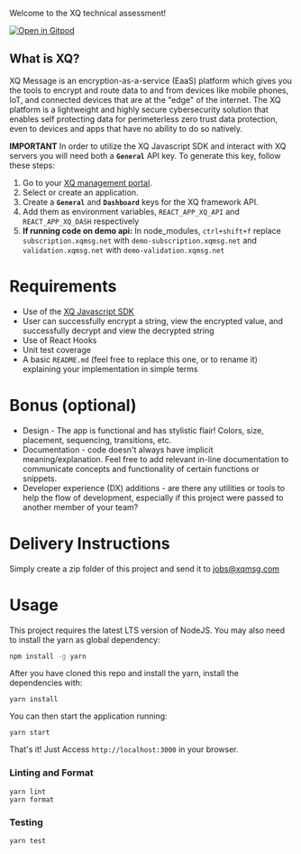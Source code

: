 Welcome to the XQ technical assessment!

[![Open in Gitpod](https://gitpod.io/button/open-in-gitpod.svg)](https://gitpod.io/#https://github.com/KarlTheCool/urban-fiesta)

## What is XQ?

XQ Message is an encryption-as-a-service (EaaS) platform which gives you the tools to encrypt and route data to and from devices like mobile phones, IoT, and connected devices that are at the "edge" of the internet. The XQ platform is a lightweight and highly secure cybersecurity solution that enables self protecting data for perimeterless zero trust data protection, even to devices and apps that have no ability to do so natively.

**IMPORTANT**
In order to utilize the XQ Javascript SDK and interact with XQ servers you will need both a **`General`** API key. To generate this key, follow these steps:

1. Go to your [XQ management portal](https://manage.xqmsg.com/applications).
2. Select or create an application.
3. Create a **`General`** and **`Dashboard`** keys for the XQ framework API.
4. Add them as environment variables, `REACT_APP_XQ_API` and `REACT_APP_XQ_DASH` respectively
5. **If running code on demo api:** In node_modules, `ctrl+shift+f` replace `subscription.xqmsg.net` with `demo-subscription.xqmsg.net` and `validation.xqmsg.net` with `demo-validation.xqmsg.net`

# Requirements

- Use of the [XQ Javascript SDK](https://www.npmjs.com/package/@xqmsg/jssdk-core)
- User can successfully encrypt a string, view the encrypted value, and successfully decrypt and view the decrypted string
- Use of React Hooks
- Unit test coverage
- A basic `README.md` (feel free to replace this one, or to rename it) explaining your implementation in simple terms

# Bonus (optional)

- Design - The app is functional and has stylistic flair! Colors, size, placement, sequencing, transitions, etc.
- Documentation - code doesn't always have implicit meaning/explanation. Feel free to add relevant in-line documentation to communicate concepts and functionality of certain functions or snippets.
- Developer experience (DX) additions - are there any utilities or tools to help the flow of development, especially if this project were passed to another member of your team?

# Delivery Instructions

Simply create a zip folder of this project and send it to jobs@xqmsg.com

# Usage

This project requires the latest LTS version of NodeJS. You may also need to install the yarn as global dependency:

```bash
npm install -g yarn
```

After you have cloned this repo and install the yarn, install the dependencies with:

```
yarn install
```

You can then start the application running:

```
yarn start
```

That's it! Just Access `http://localhost:3000` in your browser.

### Linting and Format

```
yarn lint
yarn format
```

### Testing

```
yarn test
```
